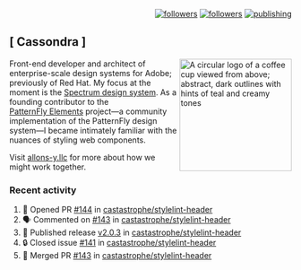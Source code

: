 <p align="right"><a rel="me" href="https://front-end.social/@castastrophe">
    <img alt="followers" title="Follow me on Mastodon" src="https://img.shields.io/mastodon/follow/109297102751309835?domain=https%3A%2F%2Ffront-end.social&label=Follow&logo=mastodon&logoColor=white&style=for-the-badge&labelColor=008080&color=006969"/></a>
  <a href="https://codepen.io/castastrophe/">
    <img alt="followers" title="Follow me on CodePen" src="https://img.shields.io/badge/23-1?color=640464&labelColor=7c007c&style=for-the-badge&logo=codepen&label=Follow"/></a>
<a href="https://castastrophe.medium.com/">
    <img alt="publishing" title="View articles on Medium" src="https://img.shields.io/badge/107-1?color=666&labelColor=444&label=subscribe&logo=medium&logoColor=white&style=for-the-badge"/></a>
</p>

## [&nbsp;Cassondra&nbsp;]

<img align="right" src="https://github-production-user-asset-6210df.s3.amazonaws.com/1840295/253016758-ba468774-1cd3-42c2-8f43-947b5eeb5edf.png" height="200" alt="A circular logo of a coffee cup viewed from above; abstract, dark outlines with hints of teal and creamy tones">

Front-end developer and architect of enterprise-scale design systems for Adobe; previously of Red Hat. My focus at the moment is the [Spectrum design system](https://github.com/adobe/spectrum-css). As a founding contributor to the [PatternFly&nbsp;Elements](https://github.com/patternfly/patternfly-elements) project&mdash;a community implementation of the PatternFly design system&mdash;I became intimately familiar with the nuances of styling web components.

Visit [allons-y.llc](http://allons-y.llc/) for more about how we might work together.

### Recent activity

<!--START_SECTION:activity-->
1. 💪 Opened PR [#144](https://github.com/castastrophe/stylelint-header/pull/144) in [castastrophe/stylelint-header](https://github.com/castastrophe/stylelint-header)
2. 🗣 Commented on [#143](https://github.com/castastrophe/stylelint-header/pull/143#issuecomment-2619058882) in [castastrophe/stylelint-header](https://github.com/castastrophe/stylelint-header)
3. 🚀 Published release [v2.0.3](https://github.com/castastrophe/stylelint-header/releases/tag/v2.0.3) in [castastrophe/stylelint-header](https://github.com/castastrophe/stylelint-header)
4. 🔒 Closed issue [#141](https://github.com/castastrophe/stylelint-header/issues/141) in [castastrophe/stylelint-header](https://github.com/castastrophe/stylelint-header)
5. 🎉 Merged PR [#143](https://github.com/castastrophe/stylelint-header/pull/143) in [castastrophe/stylelint-header](https://github.com/castastrophe/stylelint-header)
<!--END_SECTION:activity-->
